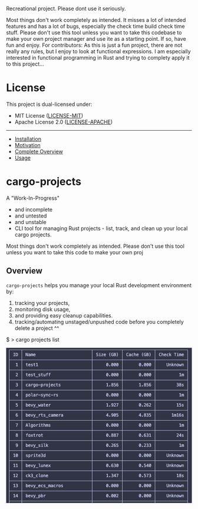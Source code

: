 Recreational project. Please dont use it seriously.

Most things don't work completely as intended. It misses a lot of intended features and has a lot of bugs, especially the check time build check time stuff.
Please don't use this tool unless you want to take this codebase to make your own project manager and use ite as a starting point. If so, have fun and enjoy. 
For contributors: As this is just a fun project, there are not really any rules, but I enjoy to look at functional expressions.
I am especially interested in functional programming in Rust and trying to complety apply it to this project...

# License
This project is dual-licensed under:
- MIT License ([LICENSE-MIT](LICENSE-MIT))
- Apache License 2.0 ([LICENSE-APACHE](LICENSE-APACHE))

---

- [Installation](docs/Installation.md)
- [Motivation](docs/Motivation.md)
- [Complete Overview](docs/Overview.md)
- [Usage](docs/Usage.md)

# cargo-projects

A "Work-In-Progress" 
- and incomplete 
- and untested 
- and unstable
- CLI tool for managing Rust projects - list, track, and clean up your local cargo projects. 

Most things don't work completely as intended. Please don't use this tool unless you want to take this code to make your own proj

## Overview

`cargo-projects` helps you manage your local Rust development environment by:
1. tracking your projects, 
2. monitoring disk usage, 
3. and providing easy cleanup capabilities. 
4. tracking/automating unstaged/unpushed code before you completely delete a project ^^

$ > cargo projects list

![Example output of cargo projects list](docs/screenshot.png)
